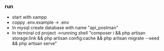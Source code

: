### run
- start with xampp
- coppy .env.example -> .env
- In mysql create database with name "api_postman"
- In terminal cd project ->running shell "composer i && php artisan storage:link && php artisan config:cache && php artisan migrate --seed && php artisan serve"